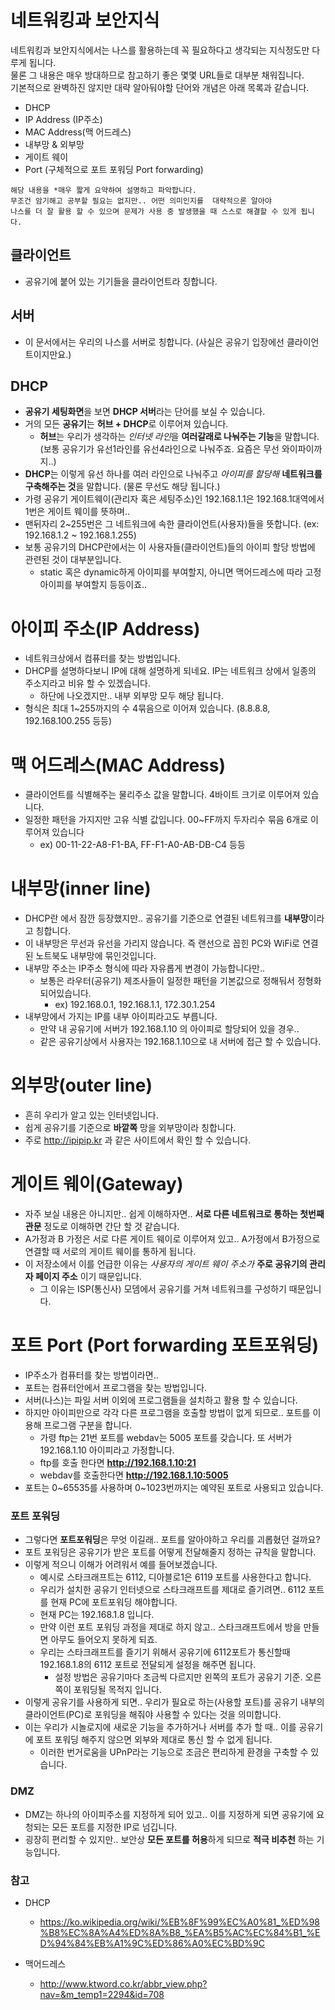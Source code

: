 # 네트워킹과 보안지식

네트워킹과 보안지식에서는 나스를 활용하는데 꼭 필요하다고 생각되는 지식정도만 다루게 됩니다.  
물론 그 내용은 매우 방대하므로 참고하기 좋은 몇몇 URL들로 대부분 채워집니다.  
기본적으로 완벽하진 않지만 대략 알아둬야할 단어와 개념은 아래 목록과 같습니다.

- DHCP
- IP Address (IP주소)
- MAC Address(맥 어드레스)
- 내부망 & 외부망
- 게이트 웨이
- Port (구체적으로 포트 포워딩 Port forwarding)

````
해당 내용을 *매우 짧게 요약하여 설명하고 파악합니다.  
무조건 암기해고 공부할 필요는 없지만.. 어떤 의미인지를  대략적으론 알아야  
나스를 더 잘 활용 할 수 있으며 문제가 사용 중 발생했을 때 스스로 해결할 수 있게 됩니다. 
````

## 클라이언트
- 공유기에 붙어 있는 기기들을 클라이언트라 칭합니다. 

## 서버 
- 이 문서에서는 우리의 나스를 서버로 칭합니다. (사실은 공유기 입장에선 클라이언트이지만요.)

## DHCP
- **공유기 세팅화면**을 보면 **DHCP 서버**라는 단어를 보실 수 있습니다.
- 거의 모든 **공유기**는 **허브 + DHCP**로 이루어져 있습니다.
    - **허브**는 우리가 생각하는 *인터넷 라인*을 **여러갈래로 나눠주는 기능**을 말합니다. (보통 공유기가 유선1라인를 유선4라인으로 나눠주죠. 요즘은 무선 와이파이까지..)
- **DHCP**는 이렇게 유선 하나를 여러 라인으로 나눠주고 *아이피를 할당해*  **네트워크를 구축해주는 것**을 말합니다. (물론 무선도 해당 됩니다.)
- 가령 공유기 게이트웨이(관리자 혹은 세팅주소)인 192.168.1.1은 192.168.1대역에서 1번은 게이트 웨이를 뜻하며..
- 맨뒤자리 2~255번은 그 네트워크에 속한 클라이언트(사용자)들을 뜻합니다. (ex: 192.168.1.2 ~ 192.168.1.255)
- 보통 공유기의 DHCP란에서는 이 사용자들(클라이언트)들의 아이피 할당 방법에 관련된 것이 대부분입니다.
    - static 혹은 dynamic하게 아이피를 부여할지, 아니면 맥어드레스에 따라 고정아이피를 부여할지 등등이죠..
# 아이피 주소(IP Address)
- 네트워크상에서 컴퓨터를 찾는 방법입니다. 
- DHCP를 설명하다보니 IP에 대해 설명하게 되네요. IP는 네트워크 상에서 일종의 주소지라고 비유 할 수 있겠습니다.
  - 하단에 나오겠지만.. 내부 외부망 모두 해당 됩니다.
- 형식은 최대 1~255까지의 수 4묶음으로 이어져 있습니다. (8.8.8.8, 192.168.100.255 등등)
# 맥 어드레스(MAC Address)
- 클라이언트를 식별해주는 물리주소 값을 말합니다. 4바이트 크기로 이루어져 있습니다.
- 일정한 패턴을 가지지만 고유 식별 값입니다. 00~FF까지 두자리수 묶음 6개로 이루어져 있습니다
  - ex) 00-11-22-A8-F1-BA, FF-F1-A0-AB-DB-C4 등등
# 내부망(inner line)
- DHCP란 에서 잠깐 등장했지만.. 공유기를 기준으로 연결된 네트워크를 **내부망**이라고 칭합니다.
- 이 내부망은 무선과 유선을 가리지 않습니다. 즉 랜선으로 꼽힌 PC와 WiFi로 연결된 노트북도 내부망에 묶인것입니다.
- 내부망 주소는 IP주소 형식에 따라 자유롭게 변경이 가능합니다만..
  - 보통은 라우터(공유기) 제조사들이 일정한 패턴을 기본값으로 정해둬서 정형화 되어있습니다.
    - ex) 192.168.0.1, 192.168.1.1, 172.30.1.254
- 내부망에서 가지는 IP를 내부 아이피라고도 부릅니다. 
  - 만약 내 공유기에 서버가 192.168.1.10 의 아이피로 할당되어 있을 경우..
  - 같은 공유기상에서 사용자는 192.168.1.10으로 내 서버에 접근 할 수 있습니다.
# 외부망(outer line)
- 흔히 우리가 알고 있는 인터넷입니다.
- 쉽게 공유기를 기준으로 **바깥쪽** 망을 외부망이라 칭합니다.
- 주로 <http://ipipip.kr> 과 같은 사이트에서 확인 할 수 있습니다.

# 게이트 웨이(Gateway)
- 자주 보실 내용은 아니지만.. 쉽게 이해하자면.. **서로 다른 네트워크로 통하는 첫번째 관문** 정도로 이해하면 간단 할 것 같습니다.
- A가정과 B 가정은 서로 다른 게이트 웨이로 이루어져 있고.. A가정에서 B가정으로 연결할 때 서로의 게이트 웨이를 통하게 됩니다.
- 이 저장소에서 이를 언급한 이유는 *사용자의 게이트 웨이 주소가*  **주로 공유기의 관리자 페이지 주소** 이기 때문입니다.
    - 그 이유는 ISP(통신사) 모뎀에서 공유기를 거쳐 네트워크를 구성하기 때문입니다. 
# 포트 Port (Port forwarding 포트포워딩)
- IP주소가 컴퓨터를 찾는 방법이라면..
- 포트는 컴퓨터안에서 프로그램을 찾는 방법입니다.
- 서버(나스)는 파일 서버 이외에 프로그램들을 설치하고 활용 할 수 있습니다. 
- 하지만 아이피만으로 각각 다른 프로그램을 호출할 방법이 없게 되므로.. 포트를 이용해 프로그램 구분을 합니다.
    - 가령 ftp는 21번 포트를 webdav는 5005 포트를 갖습니다. 또 서버가 192.168.1.10 아이피라고 가정합니다.
    - ftp를 호출 한다면 **http://192.168.1.10:21**
    - webdav를 호출한다면 **http://192.168.1.10:5005**
- 포트는 0\~65535를 사용하며 0~1023번까지는 예약된 포트로 사용되고 있습니다.

### 포트 포워딩

- 그렇다면 **포트포워딩**은 무엇 이길래.. 포트를 알아야하고 우리를 괴롭혔던 걸까요?
- 포트 포워딩은 공유기가 받은 포트를 어떻게 전달해줄지 정하는 규칙을 말합니다.
- 이렇게 적으니 이해가 어려워서 예를 들어보겠습니다.
    - 예시로 스타크래프트는 6112, 디아블로1은 6119 포트를 사용한다고 합니다.
    - 우리가 설치한 공유기 인터넷으로 스타크래프트를 제대로 즐기려면.. 6112 포트를 현재 PC에 포트포워딩 해야합니다.
    - 현재 PC는 192.168.1.8 입니다.
    - 만약 이런 포트 포워딩 과정을 제대로 하지 않고.. 스타크래프트에서 방을 만들면 아무도 들어오지 못하게 되죠. 
    - 우리는 스타크래프트를 즐기기 위해서 공유기에 6112포트가 통신할때 192.168.1.8의 6112 포트로 전달되게 설정을 해주면 됩니다.
        - 설정 방법은 공유기마다 조금씩 다르지만 왼쪽의 포트가 공유기 기준. 오른쪽이 포워딩될 목적지 입니다.
- 이렇게 공유기를 사용하게 되면.. 우리가 필요로 하는(사용할 포트)를 공유기 내부의 클라이언트(PC)로 포워딩을 해줘야 사용할 수 있다는 것을 의미합니다.
- 이는 우리가 시놀로지에 새로운 기능을 추가하거나 서버를 추가 할 때.. 이를 공유기에 포트 포워딩 해주지 않으면 외부와 제대로 통신 할 수 없게 됩니다.   
    - 이러한 번거로움을 UPnP라는 기능으로 조금은 편리하게 환경을 구축할 수 있습니다.

### DMZ

- DMZ는 하나의 아이피주소를 지정하게 되어 있고.. 이를 지정하게 되면 공유기에 요청되는 모든 포트를 지정한 IP로 넘깁니다.
- 굉장히 편리할 수 있지만.. 보안상 **모든 포트를 허용**하게 되므로 **적극 비추천** 하는 기능입니다.

### 참고
- DHCP 
  - <https://ko.wikipedia.org/wiki/%EB%8F%99%EC%A0%81_%ED%98%B8%EC%8A%A4%ED%8A%B8_%EA%B5%AC%EC%84%B1_%ED%94%84%EB%A1%9C%ED%86%A0%EC%BD%9C>

- 맥어드레스
  - <http://www.ktword.co.kr/abbr_view.php?nav=&m_temp1=2294&id=708>
